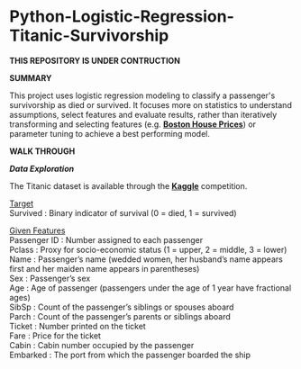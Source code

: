 # Python-Logistic-Regression-Titanic-Survivorship

**THIS REPOSITORY IS UNDER CONTRUCTION**


**SUMMARY**

This project uses logistic regression modeling to classify a passenger's survivorship as died or survived. It focuses more on statistics to understand assumptions, select features and evaluate results, rather than iteratively transforming and selecting features (e.g. **[Boston House Prices](https://github.com/aaronmkwong/Python-Linear-Regression-Boston-House-Prices)**) or parameter tuning to achieve a best performing model. 

**WALK THROUGH**

**_Data Exploration_**

The Titanic dataset is available through the **[Kaggle](https://www.kaggle.com/c/titanic/overview)** competition. 

<ins>Target</ins><br/>
Survived : Binary indicator of survival (0 = died, 1 = survived) <br/>

<ins>Given Features</ins><br/>
Passenger ID : Number assigned to each passenger <br/>
Pclass : Proxy for socio-economic status (1 = upper, 2 = middle, 3 = lower) <br/>
Name : Passenger’s name (wedded women, her husband’s name appears first and her maiden name appears in parentheses) <br/>
Sex : Passenger’s sex <br/>
Age : Age of passenger (passengers under the age of 1 year have fractional ages) <br/>
SibSp : Count of the passenger’s siblings or spouses aboard <br/>
Parch : Count of the passenger’s parents or siblings aboard <br/>
Ticket : Number printed on the ticket <br/>
Fare : Price for the ticket<br/>
Cabin : Cabin number occupied by the passenger <br/>
Embarked : The port from which the passenger boarded the ship <br/>
